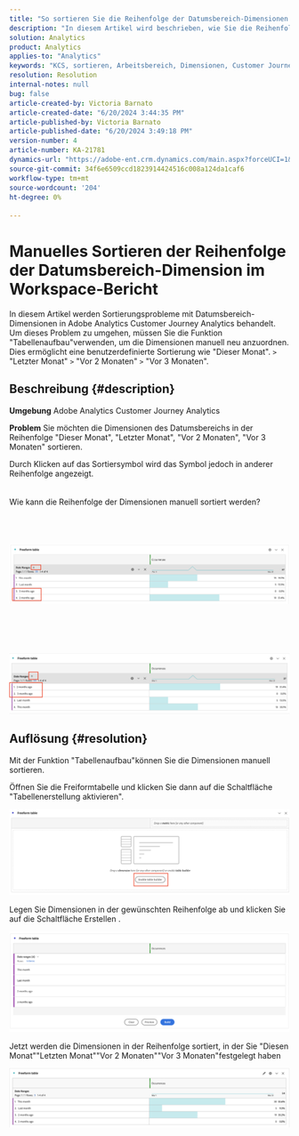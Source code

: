 ```yaml
---
title: "So sortieren Sie die Reihenfolge der Datumsbereich-Dimensionen im Workspace-Bericht manuell"
description: "In diesem Artikel wird beschrieben, wie Sie die Reihenfolge der Datumsbereich-Dimension im Workspace-Bericht manuell sortieren."
solution: Analytics
product: Analytics
applies-to: "Analytics"
keywords: "KCS, sortieren, Arbeitsbereich, Dimensionen, Customer Journey Analytics, manuell sortieren, Dimension des Datumsbereichs, Bericht, Adobe Analytics"
resolution: Resolution
internal-notes: null
bug: false
article-created-by: Victoria Barnato
article-created-date: "6/20/2024 3:44:35 PM"
article-published-by: Victoria Barnato
article-published-date: "6/20/2024 3:49:18 PM"
version-number: 4
article-number: KA-21781
dynamics-url: "https://adobe-ent.crm.dynamics.com/main.aspx?forceUCI=1&pagetype=entityrecord&etn=knowledgearticle&id=d9a93efc-1b2f-ef11-840a-000d3a5a67ba"
source-git-commit: 34f6e6509ccd1823914424516c008a124da1caf6
workflow-type: tm+mt
source-wordcount: '204'
ht-degree: 0%

---
```


# Manuelles Sortieren der Reihenfolge der Datumsbereich-Dimension im Workspace-Bericht


In diesem Artikel werden Sortierungsprobleme mit Datumsbereich-Dimensionen in Adobe Analytics Customer Journey Analytics behandelt. Um dieses Problem zu umgehen, müssen Sie die Funktion &quot;Tabellenaufbau&quot;verwenden, um die Dimensionen manuell neu anzuordnen. Dies ermöglicht eine benutzerdefinierte Sortierung wie &quot;Dieser Monat&quot;. `>`  &quot;Letzter Monat&quot; `>`  &quot;Vor 2 Monaten&quot; `>`  &quot;Vor 3 Monaten&quot;.

## Beschreibung {#description}


<b>Umgebung</b>
Adobe Analytics Customer Journey Analytics

<b>Problem</b>
Sie möchten die Dimensionen des Datumsbereichs in der Reihenfolge &quot;Dieser Monat&quot;, &quot;Letzter Monat&quot;, &quot;Vor 2 Monaten&quot;, &quot;Vor 3 Monaten&quot; sortieren.

Durch Klicken auf das Sortiersymbol wird das Symbol jedoch in anderer Reihenfolge angezeigt.
<br><br><br>Wie kann die Reihenfolge der Dimensionen manuell sortiert werden?<br><br>
<br> <br><br>![](assets/___daa93efc-1b2f-ef11-840a-000d3a5a67ba___.png)<br><br> <br><br> <br><br>![](assets/___dca93efc-1b2f-ef11-840a-000d3a5a67ba___.png)

## Auflösung {#resolution}


Mit der Funktion &quot;Tabellenaufbau&quot;können Sie die Dimensionen manuell sortieren.

Öffnen Sie die Freiformtabelle und klicken Sie dann auf die Schaltfläche &quot;Tabellenerstellung aktivieren&quot;.

![](assets/d4eda136-2fcd-ed11-b597-6045bd006793.png)

Legen Sie Dimensionen in der gewünschten Reihenfolge ab und klicken Sie auf die Schaltfläche Erstellen .

![](assets/69497031-30cd-ed11-b597-6045bd006793.png)

Jetzt werden die Dimensionen in der Reihenfolge sortiert, in der Sie &quot;Diesen Monat&quot;&quot;Letzten Monat&quot;&quot;Vor 2 Monaten&quot;&quot;Vor 3 Monaten&quot;festgelegt haben

![](assets/efb1744a-30cd-ed11-b597-6045bd006793.png)
